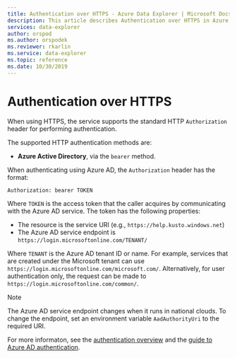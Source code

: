 ```yaml
---
title: Authentication over HTTPS - Azure Data Explorer | Microsoft Docs
description: This article describes Authentication over HTTPS in Azure Data Explorer.
services: data-explorer
author: orspod
ms.author: orspodek
ms.reviewer: rkarlin
ms.service: data-explorer
ms.topic: reference
ms.date: 10/30/2019
---
```

# Authentication over HTTPS

When using HTTPS, the service supports the standard HTTP `Authorization` header
for performing authentication.

The supported HTTP authentication methods are:

* **Azure Active Directory**, via the `bearer` method.

When authenticating using Azure AD, the `Authorization` header has
the format:

```txt
Authorization: bearer TOKEN
```

Where `TOKEN` is the access token that the caller acquires by communicating with
the Azure AD service. The token has the following properties:

* The resource is the service URI (e.g., `https://help.kusto.windows.net`)
* The Azure AD service endpoint is
  `https://login.microsoftonline.com/TENANT/`

Where `TENANT` is the Azure AD tenant ID or name. 
For example, services that are created under the Microsoft tenant can use
`https://login.microsoftonline.com/microsoft.com/`. 
Alternatively, for user authentication only, the request can be made to
`https://login.microsoftonline.com/common/`.

> [!NOTE]
> The Azure AD service endpoint changes when it runs in national clouds.
> To change the endpoint, set an environment variable `AadAuthorityUri` to the required URI.

For more informaton, see the [authentication overview](../../management/access-control/index.md)
and the [guide to Azure AD authentication](../../management/access-control/how-to-authenticate-with-aad.md).
